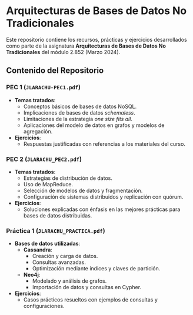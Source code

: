# Arquitecturas de Bases de Datos No Tradicionales

Este repositorio contiene los recursos, prácticas y ejercicios desarrollados como parte de la asignatura **Arquitecturas de Bases de Datos No Tradicionales** del módulo 2.852 (Marzo 2024).

## Contenido del Repositorio

### PEC 1 (`JLARACHU-PEC1.pdf`)
- **Temas tratados**:
  - Conceptos básicos de bases de datos NoSQL.
  - Implicaciones de bases de datos *schemaless*.
  - Limitaciones de la estrategia *one size fits all*.
  - Aplicaciones del modelo de datos en grafos y modelos de agregación.
- **Ejercicios**:
  - Respuestas justificadas con referencias a los materiales del curso.

### PEC 2 (`JLARACHU_PEC2.pdf`)
- **Temas tratados**:
  - Estrategias de distribución de datos.
  - Uso de MapReduce.
  - Selección de modelos de datos y fragmentación.
  - Configuración de sistemas distribuidos y replicación con quórum.
- **Ejercicios**:
  - Soluciones explicadas con énfasis en las mejores prácticas para bases de datos distribuidas.

### Práctica 1 (`JLARACHU_PRACTICA.pdf`)
- **Bases de datos utilizadas**:
  - **Cassandra**:
    - Creación y carga de datos.
    - Consultas avanzadas.
    - Optimización mediante índices y claves de partición.
  - **Neo4j**:
    - Modelado y análisis de grafos.
    - Importación de datos y consultas en Cypher.
- **Ejercicios**:
  - Casos prácticos resueltos con ejemplos de consultas y configuraciones.
